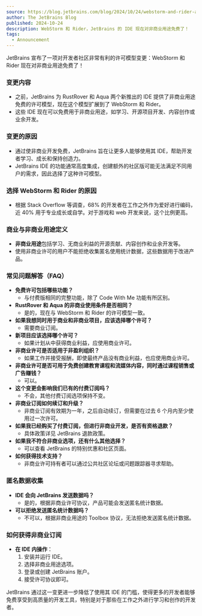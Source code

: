 ```yaml
---
source: https://blog.jetbrains.com/blog/2024/10/24/webstorm-and-rider-are-now-free-for-non-commercial-use/
author: The JetBrains Blog
published: 2024-10-24
description: WebStorm 和 Rider，JetBrains 的 IDE 现在对非商业用途免费了！
tags:
  - Announcement
---
```

JetBrains 宣布了一项对开发者社区非常有利的许可模型变更：WebStorm 和 Rider 现在对非商业用途免费了！

### 变更内容

- 之前，JetBrains 为 RustRover 和 Aqua 两个新推出的 IDE 提供了非商业用途免费的许可模型，现在这个模型扩展到了 WebStorm 和 Rider。
- 这些 IDE 现在可以免费用于非商业用途，如学习、开源项目开发、内容创作或业余开发。

### 变更的原因

- 通过使非商业开发免费，JetBrains 旨在让更多人能够使用其 IDE，帮助开发者学习、成长和保持创造力。
- JetBrains IDE 的功能通常高度集成，创建额外的社区版可能无法满足不同用户的需求，因此选择了这种许可模型。

### 选择 WebStorm 和 Rider 的原因

- 根据 Stack Overflow 等调查，68% 的开发者在工作之外作为爱好进行编码，近 40% 用于专业成长或自学。对于游戏和 web 开发来说，这个比例更高。

### 商业与非商业用途定义

- **非商业用途**包括学习、无商业利益的开源贡献、内容创作和业余开发等。
- 使用非商业许可的用户不能拒绝收集匿名使用统计数据，这些数据用于改进产品。

### 常见问题解答（FAQ）

- **免费许可包括哪些功能？**
  - 与付费版相同的完整功能，除了 Code With Me 功能有所区别。
- **RustRover 和 Aqua 的非商业使用条件是否相同？**
  - 是的，现在与 WebStorm 和 Rider 的许可模型一致。
- **如果我想同时用于商业和非商业项目，应该选择哪个许可？**
  - 需要商业订阅。
- **新项目应该选择哪个许可？**
  - 如果计划从中获得商业利益，应使用商业许可。
- **非商业许可是否适用于非盈利组织？**
  - 如果工作并接受报酬，即使最终产品没有商业利益，也应使用商业许可。
- **非商业许可是否可用于免费创建教育课程和流媒体内容，同时通过课程销售或广告赚钱？**
  - 可以。
- **这个变更会影响我们已有的付费订阅吗？**
  - 不会，其他付费订阅选项保持不变。
- **非商业订阅如何续订和升级？**
  - 非商业订阅有效期为一年，之后自动续订，但需要在过去 6 个月内至少使用过一次许可。
- **如果我已经购买了付费订阅，但进行非商业开发，是否有资格退款？**
  - 具体政策详见 JetBrains 退款政策。
- **如果我不符合非商业选项，还有什么其他选择？**
  - 可以查看 JetBrains 的特别优惠和社区页面。
- **如何获得技术支持？**
  - 非商业许可持有者可以通过公共社区论坛或问题跟踪器寻求帮助。

### 匿名数据收集

- **IDE 会向 JetBrains 发送数据吗？**
  - 是的，根据非商业许可协议，产品可能会发送匿名统计数据。
- **可以拒绝发送匿名统计数据吗？**
  - 不可以，根据非商业用途的 Toolbox 协议，无法拒绝发送匿名统计数据。

### 如何获得非商业订阅

- **在 IDE 内操作**：
  1. 安装并运行 IDE。
  2. 选择非商业用途选项。
  3. 登录或创建 JetBrains 账户。
  4. 接受许可协议即可。

JetBrains 通过这一变更进一步降低了使用其 IDE 的门槛，使得更多的开发者能够免费享受到高质量的开发工具，特别是对于那些在工作之外进行学习和创作的开发者。